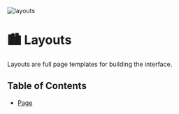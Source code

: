 ![layouts](https://user-images.githubusercontent.com/57226633/197246788-9f1f9130-4fa5-4335-a62d-86e168b2cbc8.png)

# 🏙️ Layouts

Layouts are full page templates for building the interface.

## Table of Contents
  * [Page](https://github.com/threshold-network/design-system-docs/blob/main/layouts/pages.md)
